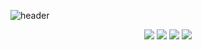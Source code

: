 
![header](https://capsule-render.vercel.app/api?type=waving&color=0:c9d447,50:9bbb56,100:8eb57e&height=550&section=header&text=KangMingyu&fontSize=100&animation=wave)
<div align="center">
<a href="" target="_blank"><img src="https://img.shields.io/badge/since-2022.03.12-FFB396.svg?style=for-the-badge"></a> <a herf="" target="_blank"><img src="https://img.shields.io/badge/author-KangMingyu0503-5596FF.svg?style=for-the-badge"></a> <a href="https://www.instagram.com/to_kmg/"><img src="https://img.shields.io/badge/Instagram-E4405F?style=for-the-badge&logo=Instagram&logoColor=white&link=https://www.instagram.com/to_kmg/"/></a> <a href="mailto:alexkang0503@gmail.com"><img src="https://img.shields.io/badge/Gmail-d14836?style=for-the-badge&logo=Gmail&logoColor=white&link=alexkang0503@gmail.com"/></a>


